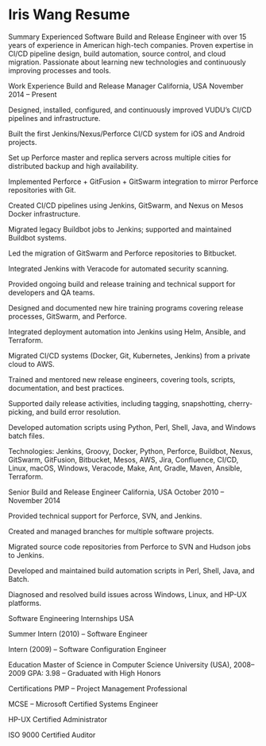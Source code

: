 # Iris Wang Resume

Summary
Experienced Software Build and Release Engineer with over 15 years of experience in American high-tech companies. Proven expertise in CI/CD pipeline design, build automation, source control, and cloud migration. Passionate about learning new technologies and continuously improving processes and tools.

Work Experience
Build and Release Manager
California, USA
November 2014 – Present

Designed, installed, configured, and continuously improved VUDU’s CI/CD pipelines and infrastructure.

Built the first Jenkins/Nexus/Perforce CI/CD system for iOS and Android projects.

Set up Perforce master and replica servers across multiple cities for distributed backup and high availability.

Implemented Perforce + GitFusion + GitSwarm integration to mirror Perforce repositories with Git.

Created CI/CD pipelines using Jenkins, GitSwarm, and Nexus on Mesos Docker infrastructure.

Migrated legacy Buildbot jobs to Jenkins; supported and maintained Buildbot systems.

Led the migration of GitSwarm and Perforce repositories to Bitbucket.

Integrated Jenkins with Veracode for automated security scanning.

Provided ongoing build and release training and technical support for developers and QA teams.

Designed and documented new hire training programs covering release processes, GitSwarm, and Perforce.

Integrated deployment automation into Jenkins using Helm, Ansible, and Terraform.

Migrated CI/CD systems (Docker, Git, Kubernetes, Jenkins) from a private cloud to AWS.

Trained and mentored new release engineers, covering tools, scripts, documentation, and best practices.

Supported daily release activities, including tagging, snapshotting, cherry-picking, and build error resolution.

Developed automation scripts using Python, Perl, Shell, Java, and Windows batch files.

Technologies: Jenkins, Groovy, Docker, Python, Perforce, Buildbot, Nexus, GitSwarm, GitFusion, Bitbucket, Mesos, AWS, Jira, Confluence, CI/CD, Linux, macOS, Windows, Veracode, Make, Ant, Gradle, Maven, Ansible, Terraform.

Senior Build and Release Engineer
California, USA
October 2010 – November 2014

Provided technical support for Perforce, SVN, and Jenkins.

Created and managed branches for multiple software projects.

Migrated source code repositories from Perforce to SVN and Hudson jobs to Jenkins.

Developed and maintained build automation scripts in Perl, Shell, Java, and Batch.

Diagnosed and resolved build issues across Windows, Linux, and HP-UX platforms.

Software Engineering Internships
USA

Summer Intern (2010) – Software Engineer

Intern (2009) – Software Configuration Engineer

Education
Master of Science in Computer Science
University (USA), 2008–2009
GPA: 3.98 – Graduated with High Honors

Certifications
PMP – Project Management Professional

MCSE – Microsoft Certified Systems Engineer

HP-UX Certified Administrator

ISO 9000 Certified Auditor

